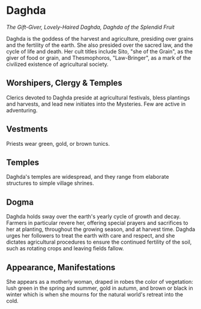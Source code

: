 # Daghda
*The Gift-Giver, Lovely-Haired Daghda, Daghda of the Splendid Fruit*

Daghda is the goddess of the harvest and agriculture, presiding over grains and the fertility of the earth. She also presided over the sacred law, and the cycle of life and death. Her cult titles include Sito, "she of the Grain", as the giver of food or grain, and Thesmophoros, "Law-Bringer", as a mark of the civilized existence of agricultural society.

## Worshipers, Clergy & Temples
Clerics devoted to Daghda preside at agricultural festivals, bless plantings and harvests, and lead new initiates into the Mysteries. Few are active in adventuring.

## Vestments
Priests wear green, gold, or brown tunics.

## Temples
Daghda's temples are widespread, and they range from elaborate structures to simple village shrines.

## Dogma
Daghda holds sway over the earth's yearly cycle of growth and decay. Farmers in particular revere her, offering special prayers and sacrifices to her at planting, throughout the growing season, and at harvest time. Daghda urges her followers to treat the earth with care and respect, and she dictates agricultural procedures to ensure the continued fertility of the soil, such as rotating crops and leaving fields fallow.

## Appearance, Manifestations
She appears as a motherly woman, draped in robes the color of vegetation: lush green in the spring and summer, gold in autumn, and brown or black in winter which is when she mourns for the natural world's retreat into the cold.
